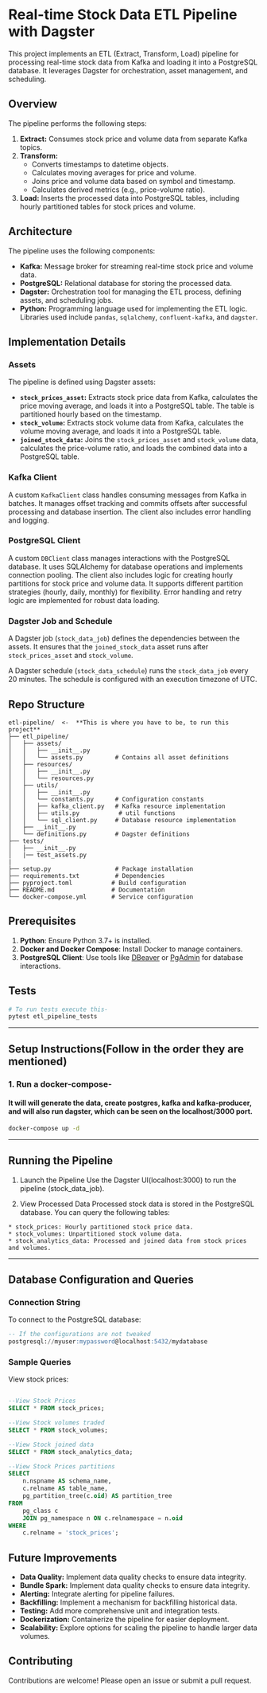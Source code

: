 # Real-time Stock Data ETL Pipeline with Dagster

This project implements an ETL (Extract, Transform, Load) pipeline for processing real-time stock data from Kafka and loading it into a PostgreSQL database. It leverages Dagster for orchestration, asset management, and scheduling.

## Overview

The pipeline performs the following steps:

1. **Extract:** Consumes stock price and volume data from separate Kafka topics.
2. **Transform:**
    * Converts timestamps to datetime objects.
    * Calculates moving averages for price and volume.
    * Joins price and volume data based on symbol and timestamp.
    * Calculates derived metrics (e.g., price-volume ratio).
3. **Load:** Inserts the processed data into PostgreSQL tables, including hourly partitioned tables for stock prices and volume.

## Architecture

The pipeline uses the following components:

* **Kafka:**  Message broker for streaming real-time stock price and volume data.
* **PostgreSQL:** Relational database for storing the processed data.
* **Dagster:** Orchestration tool for managing the ETL process, defining assets, and scheduling jobs.
* **Python:** Programming language used for implementing the ETL logic. Libraries used include `pandas`, `sqlalchemy`, `confluent-kafka`, and `dagster`.

## Implementation Details

### Assets

The pipeline is defined using Dagster assets:

* **`stock_prices_asset`:** Extracts stock price data from Kafka, calculates the price moving average, and loads it into a PostgreSQL table. The table is partitioned hourly based on the timestamp.
* **`stock_volume`:** Extracts stock volume data from Kafka, calculates the volume moving average, and loads it into a PostgreSQL table.
* **`joined_stock_data`:** Joins the `stock_prices_asset` and `stock_volume` data, calculates the price-volume ratio, and loads the combined data into a PostgreSQL table.

### Kafka Client

A custom `KafkaClient` class handles consuming messages from Kafka in batches. It manages offset tracking and commits offsets after successful processing and database insertion. The client also includes error handling and logging.

### PostgreSQL Client

A custom `DBClient` class manages interactions with the PostgreSQL database. It uses SQLAlchemy for database operations and implements connection pooling. The client also includes logic for creating hourly partitions for stock price and volume data. It supports different partition strategies (hourly, daily, monthly) for flexibility. Error handling and retry logic are implemented for robust data loading.

### Dagster Job and Schedule

A Dagster job (`stock_data_job`) defines the dependencies between the assets. It ensures that the `joined_stock_data` asset runs after `stock_prices_asset` and `stock_volume`.

A Dagster schedule (`stock_data_schedule`) runs the `stock_data_job` every 20 minutes. The schedule is configured with an execution timezone of UTC.

## Repo Structure
```
etl-pipeline/  <-  **This is where you have to be, to run this project**
├── etl_pipeline/
│   ├── assets/
│   │   ├── __init__.py
│   │   └── assets.py         # Contains all asset definitions
│   ├── resources/
│   │   ├── __init__.py
│   │   └── resources.py
│   ├── utils/
│   │   ├── __init__.py
│   │   └── constants.py      # Configuration constants
│   │   ├── kafka_client.py   # Kafka resource implementation
│   │   ├── utils.py           # util functions
│   │   └── sql_client.py     # Database resource implementation
│   ├── __init__.py
│   └── definitions.py        # Dagster definitions
├── tests/
│   ├── __init__.py
│   |── test_assets.py
|
├── setup.py                  # Package installation
├── requirements.txt          # Dependencies
├── pyproject.toml           # Build configuration
├── README.md                # Documentation
└── docker-compose.yml       # Service configuration
```
## Prerequisites

1. **Python**: Ensure Python 3.7+ is installed.
2. **Docker and Docker Compose**: Install Docker to manage containers.
3. **PostgreSQL Client**: Use tools like [DBeaver](https://dbeaver.io/) or [PgAdmin](https://www.pgadmin.org/) for database interactions.

## Tests

```python
# To run tests execute this-
pytest etl_pipeline_tests
```
---

## Setup Instructions(Follow in the order they are mentioned)

### 1. Run a docker-compose-
#### It will will generate the data, create postgres, kafka and kafka-producer, and will also run dagster, which can be seen on the localhost/3000 port.

```bash
docker-compose up -d
```
---
## Running the Pipeline
1. Launch the Pipeline
Use the Dagster UI(localhost:3000) to run the pipeline (stock_data_job).

2. View Processed Data
Processed stock data is stored in the PostgreSQL database. You can query the following tables:
``` 
* stock_prices: Hourly partitioned stock price data.
* stock_volumes: Unpartitioned stock volume data.
* stock_analytics_data: Processed and joined data from stock prices and volumes.
```
---

## Database Configuration and Queries
### Connection String
To connect to the PostgreSQL database:

```sql
-- If the configurations are not tweaked
postgresql://myuser:mypassword@localhost:5432/mydatabase
```
### Sample Queries
View stock prices:

```sql

--View Stock Prices
SELECT * FROM stock_prices;

--View Stock volumes traded
SELECT * FROM stock_volumes;

--View Stock joined data
SELECT * FROM stock_analytics_data;

--View Stock Prices partitions
SELECT
    n.nspname AS schema_name,
    c.relname AS table_name,
    pg_partition_tree(c.oid) AS partition_tree
FROM
    pg_class c
    JOIN pg_namespace n ON c.relnamespace = n.oid
WHERE
    c.relname = 'stock_prices';

```

## Future Improvements

* **Data Quality:** Implement data quality checks to ensure data integrity.
* **Bundle Spark:** Implement data quality checks to ensure data integrity.
* **Alerting:**  Integrate alerting for pipeline failures.
* **Backfilling:** Implement a mechanism for backfilling historical data.
* **Testing:** Add more comprehensive unit and integration tests.
* **Dockerization:** Containerize the pipeline for easier deployment.
* **Scalability:** Explore options for scaling the pipeline to handle larger data volumes.


## Contributing

Contributions are welcome! Please open an issue or submit a pull request. 

